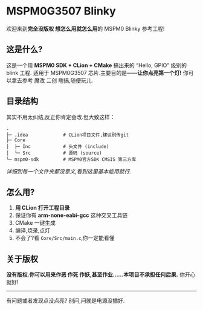 # MSPM0G3507 Blinky

欢迎来到**完全没版权 想怎么用就怎么用**的 MSPM0 Blinky 参考工程!

## 这是什么?

这是一个用 **MSPM0 SDK + CLion + CMake** 搞出来的 “Hello, GPIO” 级别的 blink 工程.
适用于 MSPM0G3507 芯片.主要目的是——**让你点亮第一个灯!**
你可以拿去参考 魔改 二创 瞎搞,随便玩儿.

## 目录结构

其实不用太纠结,反正你肯定会改.但大致这样：

```
.
├─ .idea             # CLion项目文件,建议别传git
├─ Core
│  ├─ Inc            # 头文件 (include)
│  └─ Src            # 源码 (source)
└─ mspm0-sdk         # MSPM0官方SDK CMSIS 第三方库
```

*详细到每一个文件夹都没意义,看到这里基本能用就行.*

## 怎么用?

1. **用 CLion 打开工程目录**
2. 保证你有 **arm-none-eabi-gcc** 这种交叉工具链
3. CMake 一键生成
4. 编译,烧录,点灯
5. 不会了?看 `Core/Src/main.c`,你一定能看懂

## 关于版权

**没有版权.你可以用来作恶 作死 作妖,甚至作业……本项目不承担任何后果.**
你开心就好!

---

有问题或者发现点没点亮?
别问,问就是电源没插好.
